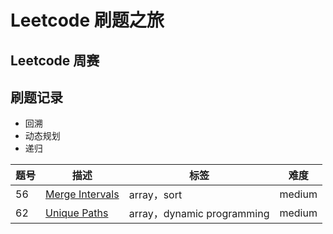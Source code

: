 # Leetcode 刷题之旅

## Leetcode 周赛



## 刷题记录

* 回溯
* 动态规划
* 递归



| 题号 | 描述                                                         | 标签                       | 难度   |
| ---- | ------------------------------------------------------------ | -------------------------- | ------ |
| 56   | [Merge Intervals](https://mp.weixin.qq.com/s?__biz=MzU4MzY2OTQxNQ==&mid=2247483711&idx=1&sn=3b1391c3cd665e21ad6a5b242341098f&chksm=fda4c2f7cad34be1fdeef7a2a0d679a28e9e1d825dfa344cd6c8e2e7ee142f529a7ef405a8ea#rd) | array，sort                | medium |
| 62   | [Unique Paths](https://mp.weixin.qq.com/s?__biz=MzU4MzY2OTQxNQ==&mid=2247483719&idx=1&sn=95fa0cbbed211369152d1365e37929aa&chksm=fda4c28fcad34b99b4e955a9d4075ec7b13397bf83cff578323198c54d3c8714cf0d85f432a4#rd) | array，dynamic programming | medium |

